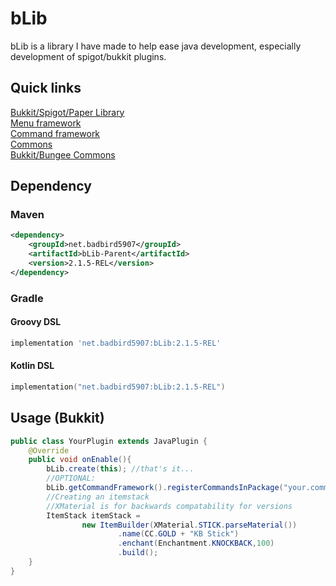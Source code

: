 # bLib
bLib is a library I have made to help ease java development, especially development of spigot/bukkit plugins.
## Quick links
[Bukkit/Spigot/Paper Library](https://github.com/Badbird-5907/bLib/tree/master/bLib-Bukkit/src/main/java/net/badbird5907/blib) <br>
[Menu framework](https://github.com/Badbird-5907/bLib/tree/master/bLib-Bukkit/src/main/java/net/badbird5907/blib/menu)<br>
[Command framework](https://github.com/Badbird-5907/bLib/tree/master/bLib-Bukkit/src/main/java/net/badbird5907/blib/command)<br>
[Commons](https://github.com/Badbird-5907/bLib/tree/master/bLib-Common/src/main/java/net/badbird5907/blib)<br>
[Bukkit/Bungee Commons](https://github.com/Badbird-5907/bLib/tree/master/bLib-ServerCommons/src/main/java/net/badbird5907/blib/util)<br>
## Dependency
### Maven
```xml
<dependency>
	<groupId>net.badbird5907</groupId>
	<artifactId>bLib-Parent</artifactId>
	<version>2.1.5-REL</version>
</dependency>
```
### Gradle
#### Groovy DSL
```groovy
implementation 'net.badbird5907:bLib:2.1.5-REL'
```
#### Kotlin DSL
```kotlin
implementation("net.badbird5907:bLib:2.1.5-REL")
```
## Usage (Bukkit)
```java
public class YourPlugin extends JavaPlugin {
    @Override
    public void onEnable(){
        bLib.create(this); //that's it...
        //OPTIONAL:
        bLib.getCommandFramework().registerCommandsInPackage("your.commands.package.here");
        //Creating an itemstack
        //XMaterial is for backwards compatability for versions
        ItemStack itemStack = 
                new ItemBuilder(XMaterial.STICK.parseMaterial())
                        .name(CC.GOLD + "KB Stick")
                        .enchant(Enchantment.KNOCKBACK,100)
                        .build();
    }
}
```
